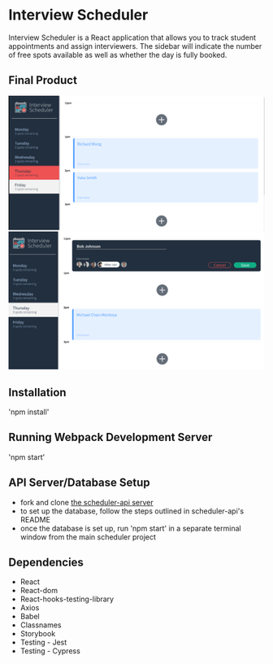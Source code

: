 # Interview Scheduler

Interview Scheduler is a React application that allows you to track student appointments and assign interviewers.
The sidebar will indicate the number of free spots available as well as whether the day is fully booked.

## Final Product

!["Screenshot of scheduler 1"](https://github.com/DashaDasha88/scheduler/blob/master/public/images/scheduler-image-1.png)
!["Screenshot of scheduler 2"](https://github.com/DashaDasha88/scheduler/blob/master/public/images/scheduler-image-2.png)

## Installation
'npm install'

## Running Webpack Development Server
'npm start'

## API Server/Database Setup
- fork and clone [the scheduler-api server](https://github.com/lighthouse-labs/scheduler-api)
- to set up the database, follow the steps outlined in scheduler-api's README
- once the database is set up, run 'npm start' in a separate terminal window from the main scheduler project

## Dependencies

- React
- React-dom
- React-hooks-testing-library
- Axios
- Babel
- Classnames
- Storybook
- Testing - Jest
- Testing - Cypress
